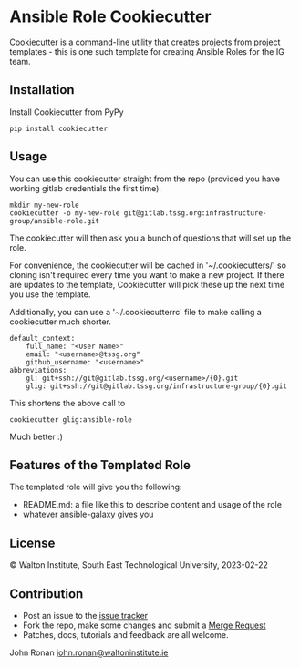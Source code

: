 # Ansible Role Cookiecutter

[Cookiecutter](https://github.com/audreyr/cookiecutter) is a command-line utility that creates projects from project templates - this is one such template for creating Ansible Roles for the IG team.

## Installation

Install Cookiecutter from PyPy

    pip install cookiecutter

## Usage

You can use this cookiecutter straight from the repo (provided you have working gitlab credentials the first time).

    mkdir my-new-role
    cookiecutter -o my-new-role git@gitlab.tssg.org:infrastructure-group/ansible-role.git

The cookiecutter will then ask you a bunch of questions that will set up the role.

For convenience, the cookiecutter will be cached in '~/.cookiecutters/' so cloning isn't required every time you want to make a new project. If there are updates to the template, Cookiecutter will pick these up the next time you use the template.

Additionally, you can use a '~/.cookiecutterrc' file to make calling a cookiecutter much shorter.

```
default_context:
    full_name: "<User Name>"
    email: "<username>@tssg.org"
    github_username: "<username>"
abbreviations:
    gl: git+ssh://git@gitlab.tssg.org/<username>/{0}.git
    glig: git+ssh://git@gitlab.tssg.org/infrastructure-group/{0}.git
```

This shortens the above call to 

    cookiecutter glig:ansible-role
    
Much better :)

## Features of the Templated Role

The templated role will give you the following:

- README.md: a file like this to describe content and usage of the role
- whatever ansible-galaxy gives you

## License

&copy;  Walton Institute, South East Technological University, 2023-02-22
## Contribution


- Post an issue to the [issue tracker](http://gitlab.tssg.org/infrastructure-group/ansible-role/issues) 
- Fork the repo, make some changes and submit a [Merge Request](http://gitlab.tssg.org/infrastructure-group/ansible-role/merge_requests/new)
- Patches, docs, tutorials and feedback are all welcome.

John Ronan <john.ronan@waltoninstitute.ie>
